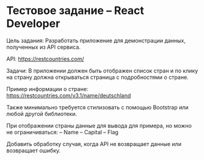 # Тестовое задание – React Developer
Цель задания:
Разработать приложение для демонстрации данных, полученных из API сервиса.

API: https://restcountries.com/

Задачи:
В приложении должен быть отображен список стран и по клику на страну должна открываться страница с подробностями о стране.

Пример информации о стране:
https://restcountries.com/v3.1/name/deutschland

Также минимально требуется стилизовать с помощью Bootstrap или любой другой библиотеки.

При отображении страны данные для вывода для примера, но можно не ограничиваться:
– Name
– Capital
– Flag

Добавить обработку случая, когда API не возвращает данные или возвращает ошибку.
